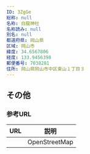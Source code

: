 ```yaml
---
ID: 3ZgGe
総称: null
名称: 白龍神社
名称読み: null
別名: null
都道府県: 岡山県
区域: 岡山市
緯度: 34.6567806
経度: 133.9456398
郵便番号: 7038281
住所: 岡山県岡山市中区東山１丁目３
---
```


## その他

### 参考URL

| URL | 説明          |
| --- | ------------- |
|     | OpenStreetMap |
